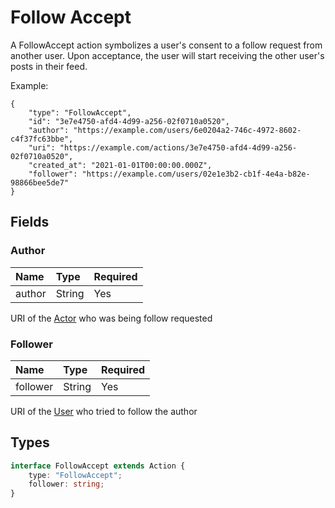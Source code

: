 # Follow Accept

A FollowAccept action symbolizes a user's consent to a follow request from another user. Upon acceptance, the user will start receiving the other user's posts in their feed.

Example:
```json5
{
    "type": "FollowAccept",
    "id": "3e7e4750-afd4-4d99-a256-02f0710a0520",
    "author": "https://example.com/users/6e0204a2-746c-4972-8602-c4f37fc63bbe",
    "uri": "https://example.com/actions/3e7e4750-afd4-4d99-a256-02f0710a0520",
    "created_at": "2021-01-01T00:00:00.000Z",
    "follower": "https://example.com/users/02e1e3b2-cb1f-4e4a-b82e-98866bee5de7"
}
```

## Fields

### Author

| Name   | Type   | Required |
| :----- | :----- | :------- |
| author | String | Yes      |

URI of the [Actor](./actors) who was being follow requested

### Follower

| Name   | Type   | Required |
| :----- | :----- | :------- |
| follower | String | Yes      |

URI of the [User](./user) who tried to follow the author

## Types

```typescript
interface FollowAccept extends Action {
    type: "FollowAccept";
    follower: string;
}
```